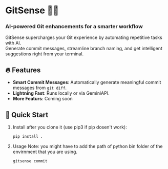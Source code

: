 # GitSense 🤖✨

### AI-powered Git enhancements for a smarter workflow

GitSense supercharges your Git experience by automating repetitive tasks with AI.  
Generate commit messages, streamline branch naming, and get intelligent suggestions right from your terminal.

## 🔥 Features

- **Smart Commit Messages**: Automatically generate meaningful commit messages from `git diff`.
- **Lightning Fast**: Runs locally or via GeminiAPI.
- **More Featurs**: Coming soon

## 🚀 Quick Start

1. Install after you clone it (use pip3 if pip dosen't work):
   ```sh
   pip install .
   ```
2. Usage
   Note: you might have to add the path of python bin folder of the envirnment that you are using.
   ```sh
   gitsense commit
   ```
